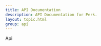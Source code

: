 ```yaml
---
title: API Documentation
description: API Documentation for Perk.
layout: topic.html
group: api
---
```


Api